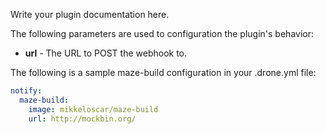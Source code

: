 Write your plugin documentation here.

The following parameters are used to configuration the plugin's behavior:

* **url** - The URL to POST the webhook to.

The following is a sample maze-build configuration in your 
.drone.yml file:

```yaml
notify:
  maze-build:
    image: mikkeloscar/maze-build
    url: http://mockbin.org/
```
